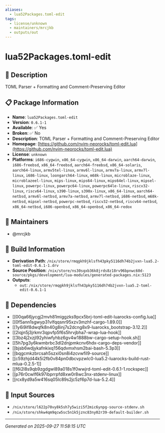 ```yaml
---
aliases:
  - lua52Packages.toml-edit
tags:
  - license/unknown
  - maintainers/mrcjkb
  - outputs/out
---
```


# lua52Packages.toml-edit

## 📝 Description

TOML Parser + Formatting and Comment-Preserving Editor

## 📋 Package Information

- **Name**: `lua52Packages.toml-edit`
- **Version**: `0.6.1-1`
- **Available**: ✅ Yes
- **Broken**: ✅ No
- **Description**: TOML Parser + Formatting and Comment-Preserving Editor
- **Homepage**: [https://github.com/nvim-neorocks/toml-edit.lua](https://github.com/nvim-neorocks/toml-edit.lua)
- **License**: `unknown`
- **Platforms**: `i686-cygwin`, `x86_64-cygwin`, `x86_64-darwin`, `aarch64-darwin`, `i686-freebsd`, `x86_64-freebsd`, `aarch64-freebsd`, `x86_64-solaris`, `aarch64-linux`, `armv5tel-linux`, `armv6l-linux`, `armv7a-linux`, `armv7l-linux`, `i686-linux`, `loongarch64-linux`, `m68k-linux`, `microblaze-linux`, `microblazeel-linux`, `mips-linux`, `mips64-linux`, `mips64el-linux`, `mipsel-linux`, `powerpc-linux`, `powerpc64-linux`, `powerpc64le-linux`, `riscv32-linux`, `riscv64-linux`, `s390-linux`, `s390x-linux`, `x86_64-linux`, `aarch64-netbsd`, `armv6l-netbsd`, `armv7a-netbsd`, `armv7l-netbsd`, `i686-netbsd`, `m68k-netbsd`, `mipsel-netbsd`, `powerpc-netbsd`, `riscv32-netbsd`, `riscv64-netbsd`, `x86_64-netbsd`, `i686-openbsd`, `x86_64-openbsd`, `x86_64-redox`
## 👥 Maintainers

- @mrcjkb


## 🔧 Build Information

- **Derivation Path**: `/nix/store/rmqgkh9jklsfh43pky5116dh74b2jvxn-lua5.2-toml-edit-0.6.1-1.drv`
- **Source Position**: `/nix/store/ns30sqxb36k8jrds8z18rv96bpnwc60d-source/pkgs/development/lua-modules/generated-packages.nix:5123`
- **Outputs**:
  - `out`:  `/nix/store/rmqgkh9jklsfh43pky5116dh74b2jvxn-lua5.2-toml-edit-0.6.1-1`

## 🔗 Dependencies

- [[00qa66jycgj2mvh81miggzks9pcx5brj-toml-edit-luarocks-config.lua]]
- [[0f5ann1sgwyp31vlfqqsnr95xzv3mzhf-cargo-1.89.0]]
- [[1y6i9if8dwqfk8n40g8inj7s2dcng8x9-luarocks_bootstrap-3.12.2]]
- [[2iqjn5j3jrkmr3qpvfp5f6s5hrvjbha7-wrap-lua-hook]]
- [[3bz4j2xzjl92yhiwfyhbz6gv4w1888bw-cargo-setup-hook.sh]]
- [[5h7pg3y6kwmbrbc3dl2dnjpmkcnv6hdx-cargo-deps-vendor]]
- [[bjsb6wdjykafnkixq156qdvmxhsm2bai-bash-5.3p3]]
- [[bqgcmkzbrcsah5szxi0sn8i4zcvwfil9-source]]
- [[c59zhjd44k5i2fb0v84pn0dbcvpzwlc0-lua5.2-luarocks-build-rust-mlua-0.2.5-1]]
- [[f6i2l8s9qb9zgdgwl89a018s1f0wwjrd-toml-edit-0.6.1-1.rockspec]]
- [[p76r0cwlf6k97ibprrpfd8xw0r8wc3nx-stdenv-linux]]
- [[rcx8yd9a5w416sq05lc89s2jc5zf6p7d-lua-5.2.4]]

## 📁 Input Sources

- `/nix/store/l622p70vy8k5sh7y5wizi5f2mic6ynpg-source-stdenv.sh`
- `/nix/store/shkw4qm9qcw5sc5n1k5jznc83ny02r39-default-builder.sh`

---
*Generated on 2025-09-27 11:58:15 UTC*
